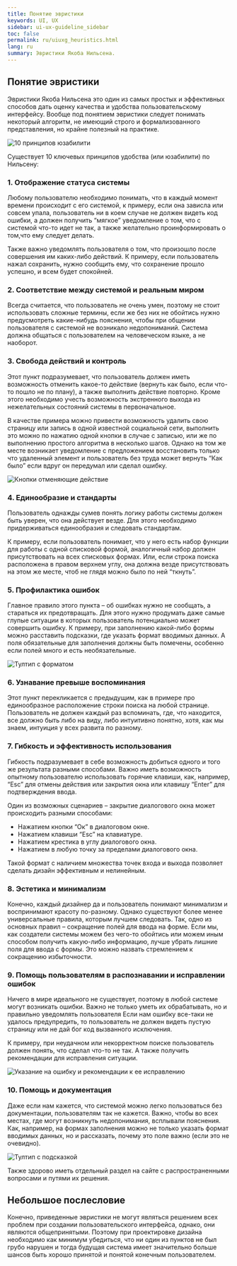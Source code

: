 ```yaml
---
title: Понятие эвристики
keywords: UI, UX
sidebar: ui-ux-guideline_sidebar
toc: false
permalink: ru/uiuxg_heuristics.html
lang: ru
summary: Эвристики Якоба Нильсена.
---
```


## Понятие эвристики

Эвристики Якоба Нильсена это один из самых простых и эффективных способов дать оценку качества и удобства пользовательскому интерфейсу. Вообще под понятием эвристики следует понимать некоторый алгоритм, не имеющий строго и формализованного представления, но крайне полезный на практике.

![10 принципов юзабилити](../../../images/pages/guides/ui-ux-guideline/uiuxg_heuristics/1.png)

Существует 10 ключевых принципов удобства (или юзабилити) по Нильсену:

### 1. Отображение статуса системы

Любому пользователю необходимо понимать, что в каждый момент времени происходит с его системой, к примеру, если она зависла или совсем упала, пользователь ни в коем случае не должен видеть код ошибки, а должен получить “мягкое” уведомление о том, что с системой что-то идет не так, а также желательно проинформировать о том,что ему следует делать.

Также важно уведомлять пользователя о том, что произошло после совершения им каких-либо действий. К примеру, если пользователь нажал сохранить, нужно сообщить ему, что сохранение прошло успешно, и всем будет спокойней.

### 2. Соответствие между системой и реальным миром

Всегда считается, что пользователь не очень умен, поэтому не стоит использовать сложные термины, если же без них не обойтись нужно предусмотреть какие-нибудь пояснения, чтобы при общении пользователя с системой не возникало недопониманий. Система должна общаться с пользователем на человеческом языке, а не наоборот.

### 3. Свобода действий и контроль

Этот пункт подразумевает, что пользователь должен иметь возможность отменить какое-то действие (вернуть как было, если что-то пошло не по плану), а также выполнить действие повторно. Кроме этого необходимо учесть возможность экстренного выхода из нежелательных состояний системы в первоначальное.  

В качестве примера можно привести возможность удалить свою страницу или запись в одной известной социальной сети, выполнить это можно по нажатию одной кнопки в случае с записью, или же по выполнению простого алгоритма в несколько шагов. Однако на том же месте возникает уведомление с предложением восстановить только что удаленный элемент и пользователь без труда может вернуть “Как было” если вдруг он передумал или сделал ошибку.

![Кнопки отменяющие действие](../../../images/pages/guides/ui-ux-guideline/uiuxg_heuristics/2.png)

### 4. Единообразие и стандарты

Пользователь однажды сумев понять логику работы системы должен быть уверен, что она действует везде. Для этого необходимо придерживаться единообразия и следовать стандартам.

К примеру, если пользователь понимает, что у него есть набор функции для работы с одной списковой формой, аналогичный набор должен присутствовать на всех списковых формах. Или, если строка поиска расположена в правом верхнем углу, она должна везде присутствовать на этом же месте, чтоб не глядя можно было по ней “ткнуть”.

### 5. Профилактика ошибок

Главное правило этого пункта – об ошибках нужно не сообщать, а стараться их предотвращать. Для этого нужно продумать даже самые глупые ситуации в которых пользователь потенциально может совершить ошибку. К примеру, при заполнению какой-либо формы можно расставить подсказки, где указать формат вводимых данных. А поля обязательные для заполнения должны быть помечены, особенно если полей много и есть необязательные.

![Тултип с форматом](../../../images/pages/guides/ui-ux-guideline/uiuxg_heuristics/3.png)

### 6. Узнавание превыше воспоминания

Этот пункт перекликается с предыдущим, как в примере про единообразное расположение строки поиска на любой странице. Пользователь не должен каждый раз вспоминать, где, что находится, все должно быть либо на виду, либо интуитивно понятно, хотя, как мы знаем, интуиция у всех развита по разному.

### 7. Гибкость и эффективность использования

Гибкость подразумевает в себе возможность добиться одного и того же результата разными способами. Важно иметь возможность опытному пользователю использовать горячие клавиши, как, например, “Esc” для отмены действия или закрытия окна или клавишу “Enter” для подтверждения ввода.

Один из возможных сценариев – закрытие диалогового окна может происходить разными способами:

* Нажатием кнопки “Ок” в диалоговом окне.
* Нажатием клавиши “Esc” на клавиатуре.
* Нажатием крестика в углу диалогового окна.
* Нажатием в любую точку за пределами диалогового окна.

Такой формат с наличием множества точек входа и выхода позволяет сделать дизайн эффективным и нелинейным.

### 8. Эстетика и минимализм

Конечно, каждый дизайнер да и пользователь понимают минимализм и воспринимают красоту по-разному. Однако существуют более менее универсальные правила, которым лучшем следовать. Так, одно из основных правил – сокращение полей для ввода на форме. Если мы, как создатели системы можем без чего-то обойтись или можем иным способом получить какую-либо информацию, лучше убрать лишние поля для ввода с формы. Это можно назвать стремлением к сокращению избыточности.

### 9. Помощь пользователям в распознавании и исправлении ошибок

Ничего в мире идеального не существует, поэтому в любой системе могут возникать ошибки. Важно не только уметь их обрабатывать, но и правильно уведомлять пользователя Если нам ошибку все-таки не удалось предупредить, то пользователь не должен видеть пустую страницу или не дай бог код вызванного исключения.

К примеру, при неудачном или некорректном поиске пользователь должен понять, что сделал что-то не так. А также получить рекомендации для исправления ситуации.

![Указание на ошибку и рекомендации к ее исправлению](../../../images/pages/guides/ui-ux-guideline/uiuxg_heuristics/4.png)

### 10. Помощь и документация

Даже если нам кажется, что системой можно легко пользоваться без документации, пользователям так не кажется. Важно, чтобы во всех местах, где могут возникнуть недопонимания, всплывали пояснения. Как, например, на формах заполнения можно не только указать формат вводимых данных, но и рассказать, почему это поле важно (если это не очевидно).

![Тултип с подсказкой](../../../images/pages/guides/ui-ux-guideline/uiuxg_heuristics/5.png)

Также здорово иметь отдельный раздел на сайте с распространенными вопросами и путями их решения.

## Небольшое послесловие

Конечно, приведенные эвристики не могут являться решением всех проблем при создании пользовательского интерфейса, однако, они являются общепринятыми. Поэтому при проектировке дизайна необходимо как минимум убедиться, что ни один из пунктов не был грубо нарушен и тогда будущая система имеет значительно больше шансов быть хорошо принятой и понятой конечным пользователем.

